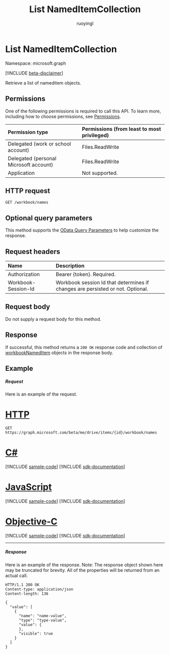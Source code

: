 ﻿---
title: "List NamedItemCollection"
description: "Retrieve a list of nameditem objects."
localization_priority: Normal
doc_type: apiPageType
ms.prod: ""
author: "ruoyingl"
---

# List NamedItemCollection

Namespace: microsoft.graph

[!INCLUDE [beta-disclaimer](../../includes/beta-disclaimer.md)]

Retrieve a list of nameditem objects.

## Permissions

One of the following permissions is required to call this API. To learn more, including how to choose permissions, see [Permissions](/graph/permissions-reference).

| Permission type                        | Permissions (from least to most privileged) |
| :------------------------------------- | :------------------------------------------ |
| Delegated (work or school account)     | Files.ReadWrite                             |
| Delegated (personal Microsoft account) | Files.ReadWrite                             |
| Application                            | Not supported.                              |

## HTTP request

<!-- { "blockType": "ignored" } -->

```http
GET /workbook/names
```

## Optional query parameters

This method supports the [OData Query Parameters](https://developer.microsoft.com/graph/docs/concepts/query_parameters) to help customize the response.

## Request headers

| Name                | Description                                                                    |
| :------------------ | :----------------------------------------------------------------------------- |
| Authorization       | Bearer {token}. Required.                                                      |
| Workbook-Session-Id | Workbook session Id that determines if changes are persisted or not. Optional. |

## Request body

Do not supply a request body for this method.

## Response

If successful, this method returns a `200 OK` response code and collection of [workbookNamedItem](../resources/workbooknameditem.md) objects in the response body.

## Example

##### Request

Here is an example of the request.

# [HTTP](#tab/http)

<!-- {
  "blockType": "request",
  "name": "get_nameditemcollection"
}-->

```msgraph-interactive
GET https://graph.microsoft.com/beta/me/drive/items/{id}/workbook/names
```

# [C#](#tab/csharp)

[!INCLUDE [sample-code](../includes/snippets/csharp/get-nameditemcollection-csharp-snippets.md)]
[!INCLUDE [sdk-documentation](../includes/snippets/snippets-sdk-documentation-link.md)]

# [JavaScript](#tab/javascript)

[!INCLUDE [sample-code](../includes/snippets/javascript/get-nameditemcollection-javascript-snippets.md)]
[!INCLUDE [sdk-documentation](../includes/snippets/snippets-sdk-documentation-link.md)]

# [Objective-C](#tab/objc)

[!INCLUDE [sample-code](../includes/snippets/objc/get-nameditemcollection-objc-snippets.md)]
[!INCLUDE [sdk-documentation](../includes/snippets/snippets-sdk-documentation-link.md)]

---

##### Response

Here is an example of the response. Note: The response object shown here may be truncated for brevity. All of the properties will be returned from an actual call.

<!-- {
  "blockType": "response",
  "truncated": true,
  "@odata.type": "microsoft.graph.workbookNamedItem",
  "isCollection": true
} -->

```http
HTTP/1.1 200 OK
Content-type: application/json
Content-length: 136

{
  "value": [
    {
      "name": "name-value",
      "type": "type-value",
      "value": {
      },
      "visible": true
    }
  ]
}
```

<!-- uuid: 8fcb5dbc-d5aa-4681-8e31-b001d5168d79
2015-10-25 14:57:30 UTC -->

<!--
{
  "type": "#page.annotation",
  "description": "List NamedItemCollection",
  "keywords": "",
  "section": "documentation",
  "tocPath": "",
  "suppressions": [
  ]
}
-->
